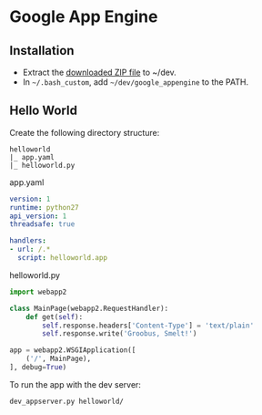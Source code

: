 # Google App Engine

## Installation

- Extract the [downloaded ZIP file](https://cloud.google.com/appengine/downloads) to ~/dev.
- In `~/.bash_custom`, add `~/dev/google_appengine` to the PATH.

## Hello World

Create the following directory structure:

```
helloworld
|_ app.yaml
|_ helloworld.py
```

app.yaml

```yaml
version: 1
runtime: python27
api_version: 1
threadsafe: true

handlers:
- url: /.*
  script: helloworld.app
```

helloworld.py

```python
import webapp2

class MainPage(webapp2.RequestHandler):
    def get(self):
        self.response.headers['Content-Type'] = 'text/plain'
        self.response.write('Groobus, Smelt!')

app = webapp2.WSGIApplication([
    ('/', MainPage),
], debug=True)
```

To run the app with the dev server:

```
dev_appserver.py helloworld/
```
